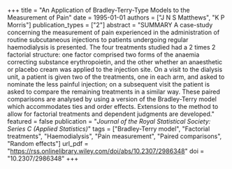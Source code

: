 +++
title = "An Application of Bradley-Terry-Type Models to the Measurement of Pain"
date = 1995-01-01
authors = ["J N S Matthews", "K P Morris"]
publication_types = ["2"]
abstract = "SUMMARY A case-study concerning the measurement of pain experienced in the administration of routine subcutaneous injections to patients undergoing regular haemodialysis is presented. The four treatments studied had a 2 times 2 factorial structure: one factor comprised two forms of the anaemia correcting substance erythropoietin, and the other whether an anaesthetic or placebo cream was applied to the injection site. On a visit to the dialysis unit, a patient is given two of the treatments, one in each arm, and asked to nominate the less painful injection; on a subsequent visit the patient is asked to compare the remaining treatments in a similar way. These paired comparisons are analysed by using a version of the Bradley-Terry model which accommodates ties and order effects. Extensions to the method to allow for factorial treatments and dependent judgments are developed."
featured = false
publication = "*Journal of the Royal Statistical Society: Series C (Applied Statistics)*"
tags = ["Bradley-Terry model", "Factorial treatments", "Haemodialysis", "Pain measurement", "Paired comparisons", "Random effects"]
url_pdf = "https://rss.onlinelibrary.wiley.com/doi/abs/10.2307/2986348"
doi = "10.2307/2986348"
+++

